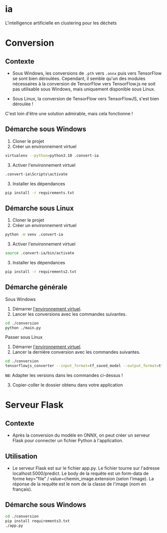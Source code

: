 # ia
L'intelligence artificielle en clustering pour les déchets

# Conversion

## Contexte

- Sous Windows, les conversions de `.pth` vers `.onnx` puis vers TensorFlow se sont bien déroulées. Cependant, il semble qu'un des modules nécessaires à la conversion de TensorFlow vers TensorFlow.js ne soit pas utilisable sous Windows, mais uniquement disponible sous Linux.

- Sous Linux, la conversion de TensorFlow vers TensorFlowJS, s'est bien déroulée !

C'est loin d'être une solution admirable, mais cela fonctionne !

## Démarche sous Windows

1. Cloner le projet
2. Créer un environnement virtuel
```bash
virtualenv --python=python3.10 .convert-ia
```

3. Activer l'environnement virtuel
```bash
.convert-ia\Scripts\activate
```
3. Installer les dépendances
```bash
pip install -r requirements.txt
```

## Démarche sous Linux

1. Cloner le projet
2. Créer un environnement virtuel
```bash
python -m venv .convert-ia
```
3. Activer l'environnement virtuel
```bash
source .convert-ia/bin/activate
```
3. Installer les dépendances
```bash
pip install -r requirements2.txt
```

## Démarche générale

Sous Windows
1. Démarrer [l'environnement virtuel](#démarche-sous-windows).
2. Lancer les conversions avec les commandes suivantes.

```bash
cd ./conversion
python ./main.py
```

Passer sous Linux
1. Démarrer [l'environnement virtuel](#démarche-sous-linux).
2. Lancer la dernière conversion avec les commandes suivantes.

```bash
cd ./conversion
tensorflowjs_converter --input_format=tf_saved_model --output_format=tfjs_graph_model --saved_model_tags=serve ./version/v1/IA-v1_tf ./version/v1/IA-v1_tfjs
```
`NB`: Adapter les versions dans les commandes ci-dessus !

3. Copier-coller le dossier obtenu dans votre application


# Serveur Flask

## Contexte

- Après la conversion du modèle en ONNX, on peut créer un serveur Flask pour connecter un fichier Python à l'application.

## Utilisation

- Le serveur Flask est sur le fichier app.py. Le fichier tourne sur l'adresse localhost:5000/predict. Le body de la requête est un form-data de forme key="file" / value=chemin_image.extension (selon l'image). La réponse de la requête est le nom de la classe de l'image (nom en français).

## Démarche sous Windows

```bash
cd ./conversion
pip install requirements3.txt
./app.py
```
